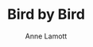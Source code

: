 ---
title: "Bird by Bird"
subtitle: ""
description: ""
layout: book
author: Anne Lamott
started: 2022-07-22
read: 2022-08-01
status: read
rating: 4
color: 
cover: 
pages: 256
progress: 0
link: 
---
